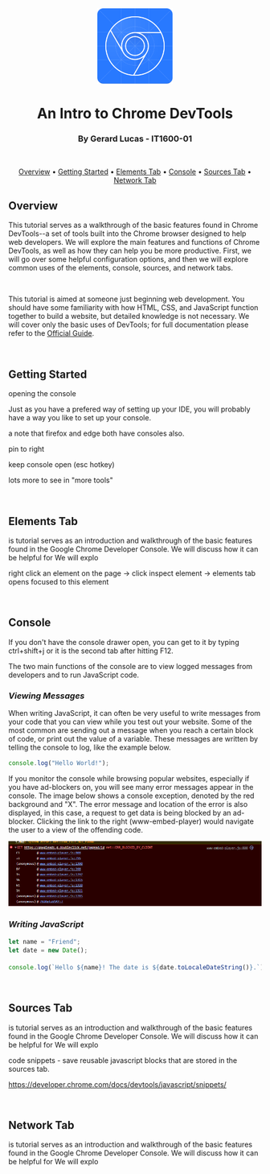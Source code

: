 
<div align="center">
<img src="chrome-devtools.svg" alt="Markdownify" width="150">

# An Intro to Chrome DevTools
### By Gerard Lucas - IT1600-01

<br />

</div>

<div align="center">

[Overview](#overview) • 
[Getting Started](#getting-started) • 
[Elements Tab](#elements-tab) • 
[Console](#console) • 
[Sources Tab](#sources-tab) • 
[Network Tab](#network-tab)

</div>

## Overview

This tutorial serves as a walkthrough of the basic features found in Chrome DevTools--a set of tools built into the Chrome browser designed to help web developers.
We will explore the main features and functions of Chrome DevTools, as well as how they can help you be more productive. First, we will go over some helpful configuration options, and then we will explore common uses of the elements, console, sources, and network tabs.

<br/>
  
This tutorial is aimed at someone just beginning web development. You should have some familiarity with how HTML, CSS, and JavaScript function together to build a website, but detailed knowledge is not necessary. We will cover only the basic uses of DevTools; for full documentation please refer to the [Official Guide](https://developer.chrome.com/docs/devtools/).

<br/>

## Getting Started

opening the console

Just as you have a prefered way of setting up your IDE, you will probably have a way you like to set up your console.

a note that firefox and edge both have consoles also.

pin to right

keep console open (esc hotkey)

lots more to see in "more tools"

<br />

## Elements Tab

is tutorial serves as an introduction and walkthrough of the basic features
found in the Google Chrome Developer Console. We will discuss how it can be helpful for 
We will explo

right click an element on the page -> click inspect element -> elements tab opens focused to this element

<br />

## Console

If you don't have the console drawer open, you can get to it by typing ctrl+shift+j or it is the second tab after hitting F12.  

The two main functions of the console are to view logged messages from developers and to run JavaScript code.  

### *Viewing Messages*

When writing JavaScript, it can often be very useful to write messages from your code that you can view while you test out your website. 
Some of the most common are sending out a message when you reach a certain block of code, or print out the value of a variable. These messages are written by telling the console to log, like the example below.

``` js
console.log("Hello World!");
```

If you monitor the console while browsing popular websites, especially if you have ad-blockers on, you will see many error messages appear in the console. The image below shows a console exception, denoted by the red background and "X". The error message and location of the error is also displayed, in this case, a request to get data is being blocked by an ad-blocker. Clicking
the link to the right (www-embed-player) would navigate the user to a view of the offending code.

<img src="error.png" alt="console error">

### *Writing JavaScript*

``` js
let name = "Friend";
let date = new Date();

console.log(`Hello ${name}! The date is ${date.toLocaleDateString()}.`);
```
<br />

## Sources Tab

is tutorial serves as an introduction and walkthrough of the basic features
found in the Google Chrome Developer Console. We will discuss how it can be helpful for 
We will explo


code snippets - save reusable javascript blocks that are stored in the sources tab.

https://developer.chrome.com/docs/devtools/javascript/snippets/

<br />

## Network Tab

is tutorial serves as an introduction and walkthrough of the basic features
found in the Google Chrome Developer Console. We will discuss how it can be helpful for 
We will explo
